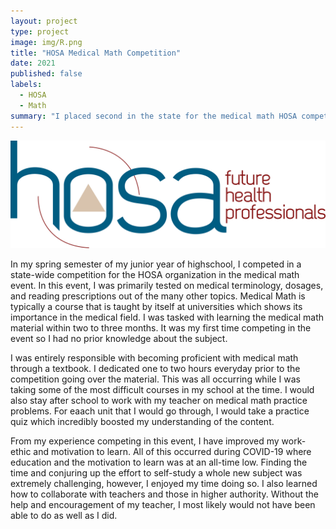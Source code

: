 ```yaml
---
layout: project
type: project
image: img/R.png
title: "HOSA Medical Math Competition"
date: 2021
published: false
labels:
  - HOSA
  - Math
summary: "I placed second in the state for the medical math HOSA competition"
---
```


<img class="img-fluid" src="../img/Hosa_Logo.png">

In my spring semester of my junior year of highschool, I competed in a state-wide competition for the HOSA organization in the medical math event. In this event, I was primarily tested on medical terminology, dosages, and reading prescriptions out of the many other topics. Medical Math is typically a course that is taught by itself at universities which shows its importance in the medical field. I was tasked with learning the medical math material within two to three months. It was my first time competing in the event so I had no prior knowledge about the subject.

I was entirely responsible with becoming proficient with medical math through a textbook. I dedicated one to two hours everyday prior to the competition going over the material. This was all occurring while I was taking some of the most difficult courses in my school at the time. I would also stay after school to work with my teacher on  medical math practice problems. For eaach unit that I would go through, I would take a practice quiz which incredibly boosted my understanding of the content.

From my experience competing in this event, I have improved my work-ethic and motivation to learn. All of this occurred during COVID-19 where education and the motivation to learn was at an all-time low. Finding the time and conjuring up the effort to self-study a whole new subject was extremely challenging, however, I enjoyed my time doing so. I also learned how to collaborate with teachers and those in higher authority. Without the help and encouragement of my teacher, I most likely would not have been able to do as well as I did.

